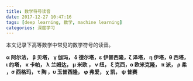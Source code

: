 ```yaml
---
title: 数学符号读音
date: 2017-12-27 10:47:16
tags: [deep learning, 数学, machine learning]
categories: 深度学习
---
```

本文记录下高等数学中常见的数学符号的读音。
<!-- more -->

**α 阿尔法， β 贝塔， γ 伽玛，
δ 德尔塔，ε 伊普西隆，ζ 泽塔，
η 伊塔，θ 西塔， ι 约塔，
κ 卡帕， λ 兰姆达， μ 米欧 ，
ν 纽， ξ 克西，ο 欧米克隆，
π 派， ρ 柔 ，σ 西格玛，
τ 陶 ，υ 玉普西隆， φ 弗爱，
χ 凯， ψ 普赛**
